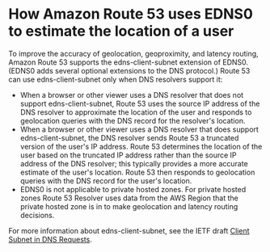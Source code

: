 # How Amazon Route 53 uses EDNS0 to estimate the location of a user<a name="routing-policy-edns0"></a>

To improve the accuracy of geolocation, geoproximity, and latency routing, Amazon Route 53 supports the edns\-client\-subnet extension of EDNS0\. \(EDNS0 adds several optional extensions to the DNS protocol\.\) Route 53 can use edns\-client\-subnet only when DNS resolvers support it:
+ When a browser or other viewer uses a DNS resolver that does not support edns\-client\-subnet, Route 53 uses the source IP address of the DNS resolver to approximate the location of the user and responds to geolocation queries with the DNS record for the resolver's location\.
+ When a browser or other viewer uses a DNS resolver that does support edns\-client\-subnet, the DNS resolver sends Route 53 a truncated version of the user's IP address\. Route 53 determines the location of the user based on the truncated IP address rather than the source IP address of the DNS resolver; this typically provides a more accurate estimate of the user's location\. Route 53 then responds to geolocation queries with the DNS record for the user's location\.
+ EDNS0 is not applicable to private hosted zones\. For private hosted zones Route 53 Resolver uses data from the AWS Region that the private hosted zone is in to make geolocation and latency routing decisions\.

For more information about edns\-client\-subnet, see the IETF draft [Client Subnet in DNS Requests](https://tools.ietf.org/html/draft-ietf-dnsop-edns-client-subnet-08)\.